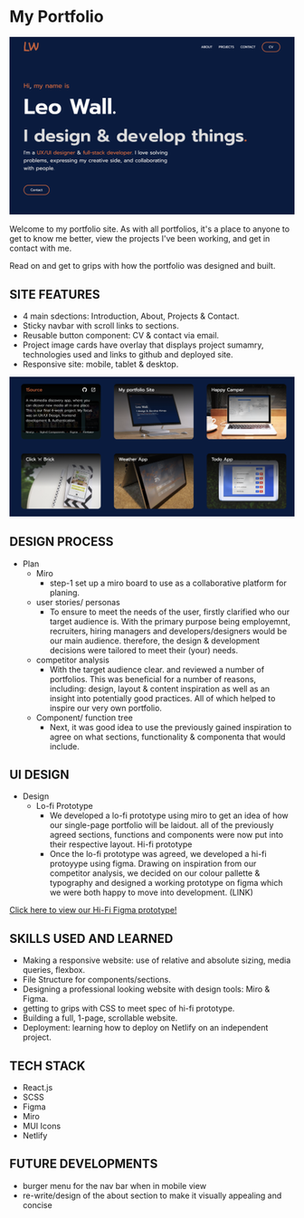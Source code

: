 # My Portfolio



![cover image](./public/Images/PortCoverImage.png)

Welcome to my portfolio site. As with all portfolios, it's a place to anyone to get to know me better, view the projects I've been working, and get in contact with me.

Read on and get to grips with how the portfolio was designed and built.


## SITE FEATURES

- 4 main sdections: Introduction, About, Projects & Contact.
- Sticky navbar with scroll links to sections.
- Reusable button component: CV & contact via email.
- Project image cards have overlay that displays project sumamry, technologies used and links to github and deployed site.
- Responsive site: mobile, tablet & desktop.
    
    
![project section example](./public/Images/ProjectSectionImage.png)

## DESIGN PROCESS 
- Plan
    - Miro
        - step-1 set up a miro board to use as a collaborative platform for planing. 
   - user stories/ personas
        - To ensure to meet the needs of the user, firstly clarified who our target audience is. With the primary purpose being employemnt, recruiters, hiring managers and developers/designers would be our main audience. therefore, the design & development decisions were tailored to meet their (your) needs.
   - competitor analysis
        - With the target audience clear. and reviewed a number of portfolios. This was beneficial for a number of reasons, including: design, layout & content inspiration as well as an insight into potentially good practices. All of which helped to inspire our very own portfolio.
    - Component/ function tree
        - Next, it was good idea to use the previously gained inspiration to agree on what sections, functionality & componenta that would include. 
        
## UI DESIGN
- Design
    - Lo-fi Prototype
        - We developed a lo-fi prototype using miro to get an idea of how our single-page portfolio will be laidout. all of the previously agreed sections, functions and components were now put into their respective layout.
    Hi-fi prototype
        - Once the lo-fi prototype was agreed, we developed a hi-fi protoyype using figma. Drawing on inspiration from our competitor analysis, we decided on our colour pallette & typography and designed a working prototype on figma which we were both happy to move into development. (LINK)
    
​[Click here to view our Hi-Fi Figma prototype!](https://www.figma.com/proto/5QBBMysWUA67nxP3YgARbg/Untitled?node-id=21%3A297&scaling=scale-down&page-id=0%3A1&starting-point-node-id=21%3A297&show-proto-sidebar=1)  
    

## SKILLS USED AND LEARNED

- Making a responsive website: use of relative and absolute sizing, media queries, flexbox.
- File Structure for components/sections.
- Designing a professional looking website with design tools: Miro & Figma.
- getting to grips with CSS to meet spec of hi-fi prototype.
- Building a full, 1-page, scrollable website.
- Deployment: learning how to deploy on Netlify on an independent project.


## TECH STACK
- React.js
- SCSS
- Figma
- Miro
- MUI Icons
- Netlify

## FUTURE DEVELOPMENTS

- burger menu for the nav bar when in mobile view
- re-write/design of the about section to make it visually appealing and concise